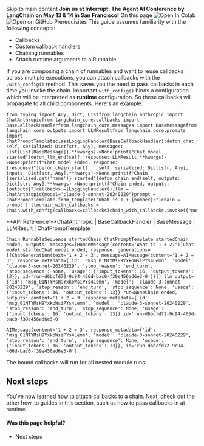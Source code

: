 Skip to main content
**Join us at Interrupt: The Agent AI Conference by LangChain on May 13 & 14 in San Francisco!**
On this page
![Open In Colab](https://colab.research.google.com/assets/colab-badge.svg)![Open on GitHub](https://img.shields.io/badge/Open%20on%20GitHub-grey?logo=github&logoColor=white)
Prerequisites
This guide assumes familiarity with the following concepts:
  * Callbacks
  * Custom callback handlers
  * Chaining runnables
  * Attach runtime arguments to a Runnable


If you are composing a chain of runnables and want to reuse callbacks across multiple executions, you can attach callbacks with the `.with_config()` method. This saves you the need to pass callbacks in each time you invoke the chain.
important
`with_config()` binds a configuration which will be interpreted as **runtime** configuration. So these callbacks will propagate to all child components.
Here's an example:
```
from typing import Any, Dict, Listfrom langchain_anthropic import ChatAnthropicfrom langchain_core.callbacks import BaseCallbackHandlerfrom langchain_core.messages import BaseMessagefrom langchain_core.outputs import LLMResultfrom langchain_core.prompts import ChatPromptTemplateclassLoggingHandler(BaseCallbackHandler):defon_chat_model_start(    self, serialized: Dict[str, Any], messages: List[List[BaseMessage]],**kwargs)->None:print("Chat model started")defon_llm_end(self, response: LLMResult,**kwargs)->None:print(f"Chat model ended, response: {response}")defon_chain_start(    self, serialized: Dict[str, Any], inputs: Dict[str, Any],**kwargs)->None:print(f"Chain {serialized.get('name')} started")defon_chain_end(self, outputs: Dict[str, Any],**kwargs)->None:print(f"Chain ended, outputs: {outputs}")callbacks =[LoggingHandler()]llm = ChatAnthropic(model="claude-3-sonnet-20240229")prompt = ChatPromptTemplate.from_template("What is 1 + {number}?")chain = prompt | llmchain_with_callbacks = chain.with_config(callbacks=callbacks)chain_with_callbacks.invoke({"number":"2"})
```

**API Reference:**ChatAnthropic | BaseCallbackHandler | BaseMessage | LLMResult | ChatPromptTemplate
```
Chain RunnableSequence startedChain ChatPromptTemplate startedChain ended, outputs: messages=[HumanMessage(content='What is 1 + 2?')]Chat model startedChat model ended, response: generations=[[ChatGeneration(text='1 + 2 = 3', message=AIMessage(content='1 + 2 = 3', response_metadata={'id': 'msg_01NTYMsH9YxkoWsiPYs4Lemn', 'model': 'claude-3-sonnet-20240229', 'stop_reason': 'end_turn', 'stop_sequence': None, 'usage': {'input_tokens': 16, 'output_tokens': 13}}, id='run-d6bcfd72-9c94-466d-bac0-f39e456ad6e3-0'))]] llm_output={'id': 'msg_01NTYMsH9YxkoWsiPYs4Lemn', 'model': 'claude-3-sonnet-20240229', 'stop_reason': 'end_turn', 'stop_sequence': None, 'usage': {'input_tokens': 16, 'output_tokens': 13}} run=NoneChain ended, outputs: content='1 + 2 = 3' response_metadata={'id': 'msg_01NTYMsH9YxkoWsiPYs4Lemn', 'model': 'claude-3-sonnet-20240229', 'stop_reason': 'end_turn', 'stop_sequence': None, 'usage': {'input_tokens': 16, 'output_tokens': 13}} id='run-d6bcfd72-9c94-466d-bac0-f39e456ad6e3-0'
```

```
AIMessage(content='1 + 2 = 3', response_metadata={'id': 'msg_01NTYMsH9YxkoWsiPYs4Lemn', 'model': 'claude-3-sonnet-20240229', 'stop_reason': 'end_turn', 'stop_sequence': None, 'usage': {'input_tokens': 16, 'output_tokens': 13}}, id='run-d6bcfd72-9c94-466d-bac0-f39e456ad6e3-0')
```

The bound callbacks will run for all nested module runs.
## Next steps​
You've now learned how to attach callbacks to a chain.
Next, check out the other how-to guides in this section, such as how to pass callbacks in at runtime.
#### Was this page helpful?
  * Next steps


